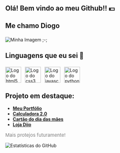 ## Olá! Bem vindo ao meu Github!! 💵
## Me chamo Diogo 

###

<div style="width: 100%">
<img src="https://veja.abril.com.br/wp-content/uploads/2016/05/giphy-3-original.gif?w=414&h=280&crop=1" alt="Minha Imagem ;-;">

###

<h2 align="left">Linguagens que eu sei 📖</h2>

###
###
<div style="display: flex; align-items: center; justify-content: space-between; width="100%">
   <!--Linguagens-->
   <div style="display: flex; align-items: center; gap: 12px;">
     <img src="https://cdn.jsdelivr.net/gh/devicons/devicon/icons/html5/html5-original.svg" height="50" alt="Logo do html5" title="Logo HTML5" />
     <img src="https://cdn.jsdelivr.net/gh/devicons/devicon/icons/css3/css3-original.svg" height="50" alt="Logo do css3" title="Logo CSS3" />
     <img src="https://cdn.jsdelivr.net/gh/devicons/devicon/icons/javascript/javascript-original.svg" height="50" alt="Logo do javascript" title="Logo JAVASCRIPT" />
     <img src="https://cdn.jsdelivr.net/gh/devicons/devicon/icons/python/python-original.svg" height="50"alt="Logo do python" title="Logo PYTHON" />
     <!-- <img src="https://cdn.jsdelivr.net/gh/devicons/devicon@latest/icons/java/java-original.svg" height="50" alt="Logo do java" title="Logo JAVA" /> -->
   </div>
</div>

## Projeto em destaque:
- [**Meu Portfólio**](https://1diogorg.github.io/Portfolio/)
- [**Calculadora 2.0**](https://1diogorg.github.io/calculadora-2.0/)
- [**Cartão do dia das mães**](https://1diogorg.github.io/Cart-o-Dia-das-M-es/)
- [**Loja Diio**](https://1diogorg.github.io/Lojinha-0.2/)
<p style="color: gray; font-size: 15px;">Mais protejos futuramente!</p>

![Estatísticas do GitHub](https://github-readme-stats.vercel.app/api?username=seu-usuario&show_icons=true&theme=tokyonight)
